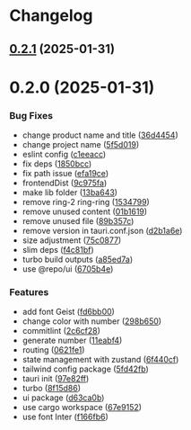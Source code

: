 # Changelog

## [0.2.1](https://github.com/andots/rng-100/compare/v0.2.0...v0.2.1) (2025-01-31)

# 0.2.0 (2025-01-31)


### Bug Fixes

* change product name and title ([36d4454](https://github.com/andots/rng-100/commit/36d4454da91a833a707f6cedb311f3bb472e586e))
* change project name ([5f5d019](https://github.com/andots/rng-100/commit/5f5d0196188f43ecac2f665ef780f4344edf0d89))
* eslint config ([c1eeacc](https://github.com/andots/rng-100/commit/c1eeacc6b7bc736dff0bb25d154d796a3cf9ed41))
* fix deps ([1850bcc](https://github.com/andots/rng-100/commit/1850bccd1d79be475ca6c900385d95475a8be3a7))
* fix path issue ([efa19ce](https://github.com/andots/rng-100/commit/efa19ce19b455e53fd2f366f4eac45fc16093acb))
* frontendDist ([9c975fa](https://github.com/andots/rng-100/commit/9c975fa01a90e854ce0b69fd4e4da09195c48b60))
* make lib folder ([13ba643](https://github.com/andots/rng-100/commit/13ba64388984ff3bb8510ac5c9d9885335db0295))
* remove ring-2 ring-ring ([1534799](https://github.com/andots/rng-100/commit/15347998948081bb1fc84a2f63d37b0bdc1652e6))
* remove unused content ([01b1619](https://github.com/andots/rng-100/commit/01b16190d73a7cece799b1b32e11746b52a85f91))
* remove unused file ([89b357c](https://github.com/andots/rng-100/commit/89b357ce8673e4c222675813fbb0ff37c96fe964))
* remove version in tauri.conf.json ([d2b1a6e](https://github.com/andots/rng-100/commit/d2b1a6eabb1a62ac0749b3731cb3ca652f756595))
* size adjustment ([75c0877](https://github.com/andots/rng-100/commit/75c087707768f3248096b9104a42e207ca3dea20))
* slim deps ([f4c81bf](https://github.com/andots/rng-100/commit/f4c81bfd499cc91b3f1d2fa873e6fb0cd5d9cd7f))
* turbo build outputs ([a85ed7a](https://github.com/andots/rng-100/commit/a85ed7a25c2f70eb895f4a0b0c655ba31985954f))
* use @repo/ui ([6705b4e](https://github.com/andots/rng-100/commit/6705b4e8c992a9b6179ef2efa365c45f7e46aa31))


### Features

* add font Geist ([fd6bb00](https://github.com/andots/rng-100/commit/fd6bb003f45011ace1a05f7cfeb7831c61b84c64))
* change color with number ([298b650](https://github.com/andots/rng-100/commit/298b650a08cd9483639fd39213892ba994c6aadb))
* commitlint ([2c6cf28](https://github.com/andots/rng-100/commit/2c6cf280447cb20d0b6b1617c1fa9bb9612e3344))
* generate number ([11eabf4](https://github.com/andots/rng-100/commit/11eabf4b4b4a5f4e426cb1919cca745dd543f8e6))
* routing ([0621fe1](https://github.com/andots/rng-100/commit/0621fe10a000e38ee38832e6b395d119d3bf0692))
* state management with zustand ([6f440cf](https://github.com/andots/rng-100/commit/6f440cf5a228cf2ecd869b39125c6fc50bac1270))
* tailwind config package ([5fd42fb](https://github.com/andots/rng-100/commit/5fd42fb3287222d6e209e0aa624f8abd1f6d9589))
* tauri init ([97e82ff](https://github.com/andots/rng-100/commit/97e82fff8462103e3a82c624e6e77f836c882db1))
* turbo ([8f15d86](https://github.com/andots/rng-100/commit/8f15d864c746d47dd16523f10272809fc387f36b))
* ui package ([d63ca0b](https://github.com/andots/rng-100/commit/d63ca0bcefeef2494bec29292525fa2c9761f3ee))
* use cargo workspace ([67e9152](https://github.com/andots/rng-100/commit/67e91525770f561046211f8391773c64cd79d85d))
* use font Inter ([f166fb6](https://github.com/andots/rng-100/commit/f166fb6ecde06494879cf702e65091a98eec7f81))

